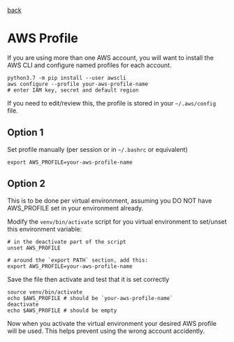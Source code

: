 [back](../README.md)

# AWS Profile

If you are using more than one AWS account, you will want to install the AWS CLI and configure named profiles for each account.

    python3.7 -m pip install --user awscli
    aws configure --profile your-aws-profile-name
    # enter IAM key, secret and default region

If you need to edit/review this, the profile is stored in your `~/.aws/config` file.

## Option 1

Set profile manually (per session or in `~/.bashrc` or equivalent)

    export AWS_PROFILE=your-aws-profile-name

## Option 2

This is to be done per virtual environment, assuming you DO NOT have AWS_PROFILE set in your environment already.

Modify the `venv/bin/activate` script for you virtual environment to set/unset this environment variable:
    
    # in the deactivate part of the script
    unset AWS_PROFILE

    # around the `export PATH` section, add this:
    export AWS_PROFILE=your-aws-profile-name

Save the file then activate and test that it is set correctly

    source venv/bin/activate
    echo $AWS_PROFILE # should be `your-aws-profile-name`
    deactivate
    echo $AWS_PROFILE # should be empty

Now when you activate the virtual environment your desired AWS profile will be used. This helps prevent using the wrong account accidently.